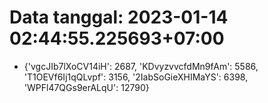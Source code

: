 # Data tanggal: 2023-01-14 02:44:55.225693+07:00

* {'vgcJIb7lXoCV14iH': 2687, 'KDvyzvvcfdMn9fAm': 5586, 'T1OEVf6Ij1qQLvpf': 3156, '2IabSoGieXHIMaYS': 6398, 'WPFl47QGs9erALqU': 12790}
